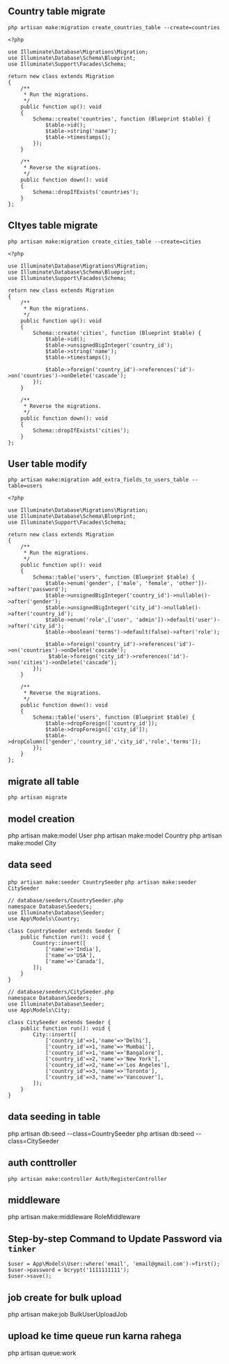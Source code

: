 ## Country table migrate

`php artisan make:migration create_countries_table --create=countries`

```
<?php

use Illuminate\Database\Migrations\Migration;
use Illuminate\Database\Schema\Blueprint;
use Illuminate\Support\Facades\Schema;

return new class extends Migration
{
    /**
     * Run the migrations.
     */
    public function up(): void
    {
        Schema::create('countries', function (Blueprint $table) {
            $table->id();
            $table->string('name');
            $table->timestamps();
        });
    }

    /**
     * Reverse the migrations.
     */
    public function down(): void
    {
        Schema::dropIfExists('countries');
    }
};

```

## CItyes table migrate

`php artisan make:migration create_cities_table --create=cities`

```
<?php

use Illuminate\Database\Migrations\Migration;
use Illuminate\Database\Schema\Blueprint;
use Illuminate\Support\Facades\Schema;

return new class extends Migration
{
    /**
     * Run the migrations.
     */
    public function up(): void
    {
        Schema::create('cities', function (Blueprint $table) {
            $table->id();
            $table->unsignedBigInteger('country_id');
            $table->string('name');
            $table->timestamps();

            $table->foreign('country_id')->references('id')->on('countries')->onDelete('cascade');
        });
    }

    /**
     * Reverse the migrations.
     */
    public function down(): void
    {
        Schema::dropIfExists('cities');
    }
};

```

## User table modify

`php artisan make:migration add_extra_fields_to_users_table --table=users`

```
<?php

use Illuminate\Database\Migrations\Migration;
use Illuminate\Database\Schema\Blueprint;
use Illuminate\Support\Facades\Schema;

return new class extends Migration
{
    /**
     * Run the migrations.
     */
    public function up(): void
    {
        Schema::table('users', function (Blueprint $table) {
            $table->enum('gender', ['male', 'female', 'other'])->after('password');
            $table->unsignedBigInteger('country_id')->nullable()->after('gender');
            $table->unsignedBigInteger('city_id')->nullable()->after('country_id');
            $table->enum('role',['user', 'admin'])->default('user')->after('city_id');
            $table->boolean('terms')->default(false)->after('role');

            $table->foreign('country_id')->references('id')->on('countries')->onDelete('cascade');
             $table->foreign('city_id')->references('id')->on('cities')->onDelete('cascade');
        });
    }

    /**
     * Reverse the migrations.
     */
    public function down(): void
    {
        Schema::table('users', function (Blueprint $table) {
            $table->dropForeign(['country_id']);
            $table->dropForeign(['city_id']);
            $table->dropColumn(['gender','country_id','city_id','role','terms']);
        });
    }
};

```

## migrate all table

`php artisan migrate`

## model creation

php artisan make:model User
php artisan make:model Country
php artisan make:model City

## data seed

`php artisan make:seeder CountrySeeder`
`php artisan make:seeder CitySeeder`

```
// database/seeders/CountrySeeder.php
namespace Database\Seeders;
use Illuminate\Database\Seeder;
use App\Models\Country;

class CountrySeeder extends Seeder {
    public function run(): void {
        Country::insert([
            ['name'=>'India'],
            ['name'=>'USA'],
            ['name'=>'Canada'],
        ]);
    }
}

```

```
// database/seeders/CitySeeder.php
namespace Database\Seeders;
use Illuminate\Database\Seeder;
use App\Models\City;

class CitySeeder extends Seeder {
    public function run(): void {
        City::insert([
            ['country_id'=>1,'name'=>'Delhi'],
            ['country_id'=>1,'name'=>'Mumbai'],
            ['country_id'=>1,'name'=>'Bangalore'],
            ['country_id'=>2,'name'=>'New York'],
            ['country_id'=>2,'name'=>'Los Angeles'],
            ['country_id'=>3,'name'=>'Toronto'],
            ['country_id'=>3,'name'=>'Vancouver'],
        ]);
    }
}

```

## data seeding in table

php artisan db:seed --class=CountrySeeder
php artisan db:seed --class=CitySeeder

## auth conttroller

`php artisan make:controller Auth/RegisterController`

## middleware

php artisan make:middleware RoleMiddleware


## Step-by-step Command to Update Password via `tinker`

<pre class="overflow-visible!" data-start="428" data-end="562"><div class="contain-inline-size rounded-2xl relative bg-token-sidebar-surface-primary"><div class="sticky top-9"><div class="absolute end-0 bottom-0 flex h-9 items-center pe-2"><div class="bg-token-bg-elevated-secondary text-token-text-secondary flex items-center gap-4 rounded-sm px-2 font-sans text-xs"></div></div></div><div class="overflow-y-auto p-4" dir="ltr"><code class="whitespace-pre! language-php"><span><span>$user</span><span> = </span><span>App\Models\User</span><span>::</span><span>where</span><span>(</span><span>'email'</span><span>, </span><span>'email@gmail.com'</span><span>)-></span><span>first</span><span>();
</span><span>$user</span><span>->password = </span><span>bcrypt</span><span>(</span><span>'1111111111'</span><span>);
</span><span>$user</span><span>-></span><span>save</span><span>();</span></span></code></div></div></pre>


## job create for bulk upload

php artisan make:job BulkUserUploadJob


## upload ke time queue run karna rahega

php artisan queue:work
